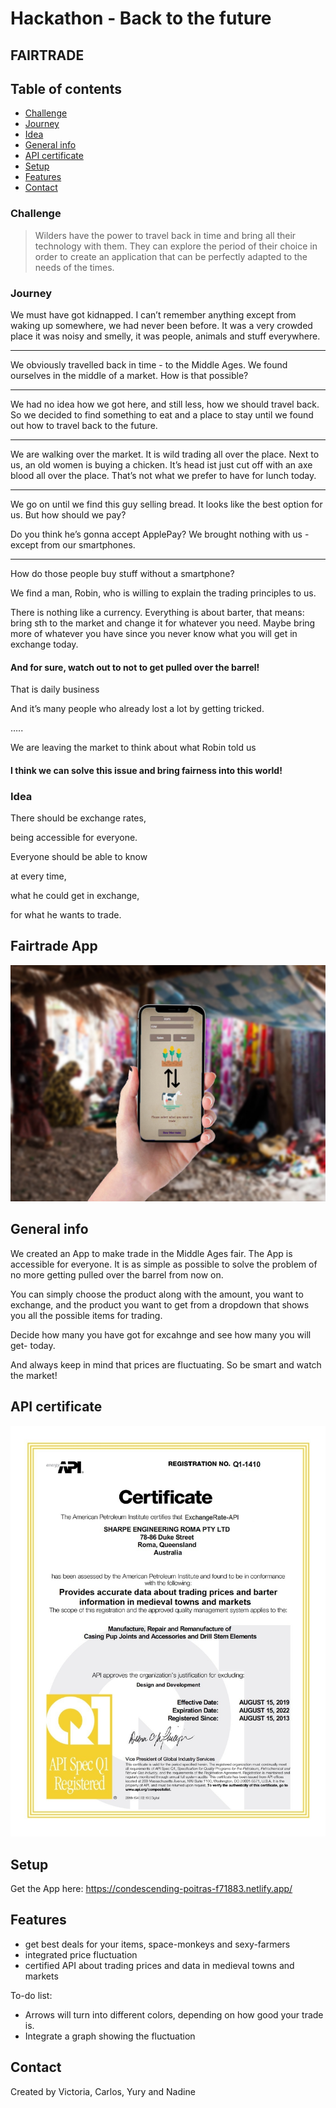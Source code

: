 # Hackathon - Back to the future

## FAIRTRADE


## Table of contents
* [Challenge](#challenge)
* [Journey](#journey)
* [Idea](#idea)
* [General info](#general-info)
* [API certificate](#api-certificate)
* [Setup](#setup)
* [Features](#features)
* [Contact](#contact)


### Challenge
> Wilders have the power to travel back in time and bring all their technology with them. They can explore the period of their choice in order to create an application that can be perfectly adapted to the needs of the times.



### Journey
We must have got kidnapped.
I can’t remember anything
except from waking up somewhere,
we had never been before.
It was a very crowded place
it was noisy and smelly,
it was people, animals and stuff everywhere.

**** 

We obviously travelled back in time -
to the Middle Ages.
We found ourselves in the middle of a market.
How is that possible?

****

We had no idea how we got here,
and still less, how we should travel back.
So we decided to find something to eat and
a place to stay until we found out 
how to travel back to the future.

****

We are walking over the market.
It is wild trading all over the place.
Next to us, an old women is buying a chicken.
It’s head ist just cut off with an axe
blood all over the place.
That’s not what we prefer to have for lunch today.

****

We go on until we find this guy selling bread.
It looks like the best option for us.
But how should we pay?


Do you think he’s gonna accept ApplePay?
We brought nothing with us - 
except from our smartphones.

****

How do those people buy stuff without a smartphone?

We find a man, Robin, who is willing to explain the trading principles to us.

There is nothing like a currency.
Everything is about barter, that means:
bring sth to the market and change it for whatever you need.
Maybe bring more of whatever you have
since you never know what you will get in exchange today.

#### And for sure, watch out to not to get pulled over the barrel!

That is daily business

And it’s many people who already lost a lot by getting tricked.

…..

We are leaving the market to think about what Robin told us

#### I think we can solve this issue and bring fairness into this world!



### Idea

There should be exchange rates,

being accessible for everyone.

Everyone should be able to know 

at every time,

what he could get in exchange, 

for what he wants to trade.


## Fairtrade App
![Fairtrade App](./img/app.jpg)

## General info
We created an App to make trade in the Middle Ages fair.
The App is accessible for everyone.
It is as simple as possible to solve the problem of
no more getting pulled over the barrel from now on.

You can simply choose the product along with the amount,
you want to exchange, and the product you want to get
from a dropdown that shows you 
all the possible items for trading. 

Decide how many you have got for excahnge and
see how many you will get- today.

And always keep in mind that prices are fluctuating.
So be smart and watch the market!


## API certificate
![API certificate](./img/certificate.jpg)


## Setup
Get the App here:
https://condescending-poitras-f71883.netlify.app/


## Features
* get best deals for your items, space-monkeys and sexy-farmers
* integrated price fluctuation
* certified API about trading prices and data in medieval towns and markets

To-do list:
* Arrows will turn into different colors, depending on how good your trade is.
* Integrate a graph showing the fluctuation


## Contact
Created by Victoria, Carlos, Yury and Nadine






